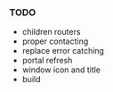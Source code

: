 ### TODO
- children routers
- proper contacting
- replace error catching
- portal refresh
- window icon and title
- build

